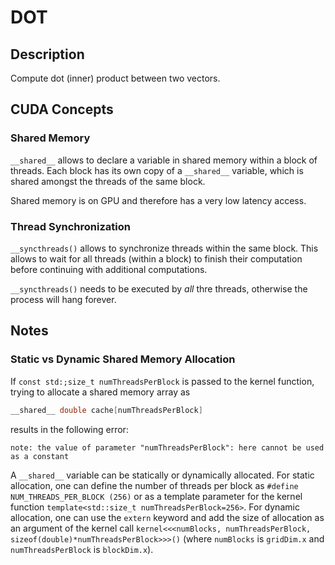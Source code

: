# DOT

## Description

Compute dot (inner) product between two vectors.

## CUDA Concepts

### Shared Memory

`__shared__` allows to declare a variable in shared memory within a block of threads. Each block has its own copy of a `__shared__` variable, which is shared amongst the threads of the same block.

Shared memory is on GPU and therefore has a very low latency access.

### Thread Synchronization

`__syncthreads()` allows to synchronize threads within the same block. This allows to wait for all threads (within a block) to finish their computation before continuing with additional computations.

`__syncthreads()` needs to be executed by _all_ thre threads, otherwise the process will hang forever.

## Notes

### Static vs Dynamic Shared Memory Allocation

If `const std:;size_t numThreadsPerBlock` is passed to the kernel function, trying to allocate a shared memory array as

```cpp
__shared__ double cache[numThreadsPerBlock]
```

results in the following error:

```text
note: the value of parameter "numThreadsPerBlock": here cannot be used as a constant
```

A `__shared__` variable can be statically or dynamically allocated. For static allocation, one can define the number of threads per block as `#define NUM_THREADS_PER_BLOCK (256)` or as a template parameter for the kernel function `template<std::size_t numThreadsPerBlock=256>`. For dynamic allocation, one can use the `extern` keyword and add the size of allocation as an argument of the kernel call `kernel<<<numBlocks, numThreadsPerBlock, sizeof(double)*numThreadsPerBlock>>>()` (where `numBlocks` is `gridDim.x` and `numThreadsPerBlock` is `blockDim.x`).
